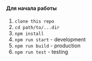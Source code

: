 
#### Для начала работы

1. ```clone this repo```
2. ```cd path/to/...dir```
3. ```npm install```  
4. ```npm run start```  - development
5. ```npm run build```  - production
6. ```npm run test```  -  testing
